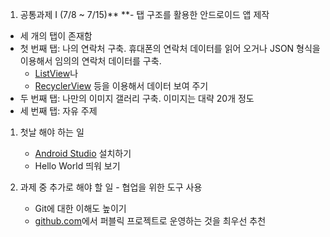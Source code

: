 1. 공통과제 I (7/8 ~ 7/15)** **- 탭 구조를 활용한 안드로이드 앱 제작

- 세 개의 탭이 존재함
- 첫 번째 탭: 나의 연락처 구축. 휴대폰의 연락처 데이터를 읽어 오거나 JSON 형식을 이용해서 임의의 연락처 데이터를 구축.
  - [ListView](https://developer.android.com/reference/android/widget/ListView.html)나 
  - [RecyclerView](https://developer.android.com/guide/topics/ui/layout/recyclerview) 등을 이용해서 데이터 보여 주기
- 두 번째 탭: 나만의 이미지 갤러리 구축. 이미지는 대략 20개 정도
- 세 번째 탭: 자유 주제

1. 첫날 해야 하는 일
    - [Android Studio](https://developer.android.com/studio) 설치하기
    - Hello World 띄워 보기
    
2. 과제 중 추가로 해야 할 일 - 협업을 위한 도구 사용
    - Git에 대한 이해도 높이기
    - [github.com](http://github.com/)에서 퍼블릭 프로젝트로 운영하는 것을 최우선 추천
